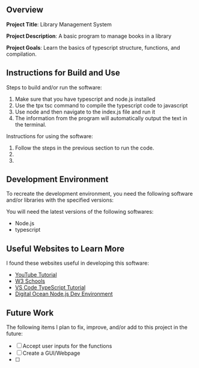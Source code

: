 ## Overview

**Project Title**: Library Management System

**Project Description**: A basic program to manage books in a library

**Project Goals**: Learn the basics of typescript structure, functions, and compilation.

## Instructions for Build and Use

Steps to build and/or run the software:

1. Make sure that you have typescript and node.js installed
2. Use the tpx tsc command to compile the typescript code to javascript
3. Use node and then navigate to the index.js file and run it
4. The information from the program will automatically output the text in the terminal.

Instructions for using the software:

1. Follow the steps in the previous section to run the code.
2.
3.

## Development Environment 

To recreate the development environment, you need the following software and/or libraries with the specified versions:

You will need the latest versions of the following softwares:

* Node.js
* typescript

## Useful Websites to Learn More

I found these websites useful in developing this software:

* [YouTube Tutorial](https://www.youtube.com/watch?v=d56mG7DezGs&t=3171s)
* [W3 Schools](https://www.w3schools.com/typescript/)
* [VS Code TypeScript Tutorial](https://code.visualstudio.com/docs/typescript/typescript-tutorial)
* [Digital Ocean Node.js Dev Environment](https://www.digitalocean.com/community/tutorials/how-to-install-node-js-and-create-a-local-development-environment-on-windows)

## Future Work

The following items I plan to fix, improve, and/or add to this project in the future:

* [ ] Accept user inputs for the functions
* [ ] Create a GUI/Webpage
* [ ]
